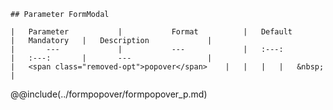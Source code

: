 ```div-parameter
## Parameter FormModal

|	Parameter			|			Format			|	Default					|	Mandatory	|	Description				| 
|		---				|			---				|	:---:					|	:---:		|		---					|
|	<span class="removed-opt">popover</span>	|	|	|	|	&nbsp;	|
```

@@include(../formpopover/formpopover_p.md)
